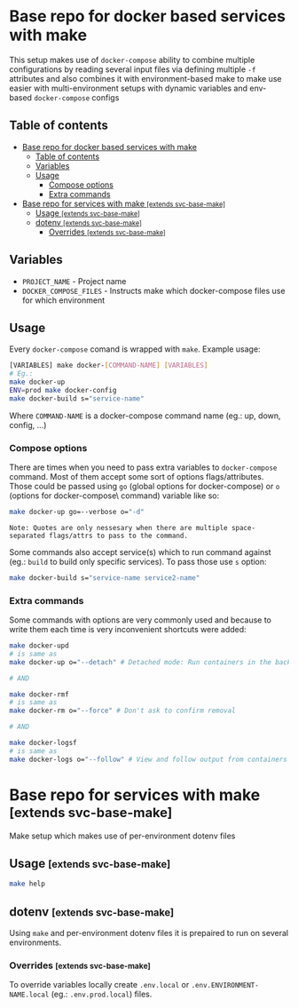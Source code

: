 # Base repo for docker based services with make

This setup makes use of `docker-compose` ability to combine multiple configurations by reading several input files via defining multiple `-f` attributes and also combines it with environment-based make to make use easier with multi-environment setups with dynamic variables and env-based `docker-compose` configs

## Table of contents

- [Base repo for docker based services with make](#base-repo-for-docker-based-services-with-make)
	- [Table of contents](#table-of-contents)
	- [Variables](#variables)
	- [Usage](#usage)
		- [Compose options](#compose-options)
		- [Extra commands](#extra-commands)
- [Base repo for services with make <small>[extends svc-base-make]</small>](#base-repo-for-services-with-make-smallextends-svc-base-makesmall)
	- [Usage <small>[extends svc-base-make]</small>](#usage-smallextends-svc-base-makesmall)
	- [dotenv <small>[extends svc-base-make]</small>](#dotenv-smallextends-svc-base-makesmall)
		- [Overrides <small>[extends svc-base-make]</small>](#overrides-smallextends-svc-base-makesmall)

## Variables

- `PROJECT_NAME` - Project name
- `DOCKER_COMPOSE_FILES` - Instructs make which docker-compose files use for which environment

## Usage

Every `docker-compose` comand is wrapped with `make`. Example usage:

```sh
[VARIABLES] make docker-[COMMAND-NAME] [VARIABLES]
# Eg.:
make docker-up
ENV=prod make docker-config
make docker-build s="service-name"
```

Where `COMMAND-NAME` is a docker-compose command name (eg.: up, down, config, ...)

### Compose options

There are times when you need to pass extra variables to `docker-compose` command. Most of them accept some sort of options flags/attributes. Those could be passed using `go` (global options for docker-compose) or `o` (options for docker-compose\ command) variable like so:

```sh
make docker-up go=--verbose o="-d"
```

    Note: Quotes are only nessesary when there are multiple space-separated flags/attrs to pass to the command.

Some commands also accept service(s) which to run command against (eg.: `build` to build only specific services). To pass those use `s` option:

```sh
make docker-build s="service-name service2-name"
```

### Extra commands

Some commands with options are very commonly used and because to write them each time is very inconvenient shortcuts were added:

```sh
make docker-upd
# is same as
make docker-up o="--detach" # Detached mode: Run containers in the background.

# AND

make docker-rmf
# is same as
make docker-rm o="--force" # Don't ask to confirm removal

# AND

make docker-logsf
# is same as
make docker-logs o="--follow" # View and follow output from containers
```

# Base repo for services with make <small>[extends svc-base-make]</small>

Make setup which makes use of per-environment dotenv files

## Usage <small>[extends svc-base-make]</small>

```sh
make help
```

## dotenv <small>[extends svc-base-make]</small>

Using `make` and per-environment dotenv files it is prepaired to run on several environments.

### Overrides <small>[extends svc-base-make]</small>

To override variables locally create `.env.local` or `.env.ENVIRONMENT-NAME.local` (eg.: `.env.prod.local`) files.

